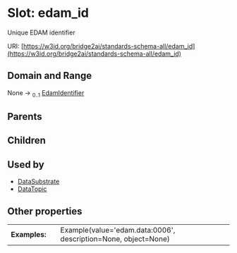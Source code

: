 
# Slot: edam_id


Unique EDAM identifier

URI: [https://w3id.org/bridge2ai/standards-schema-all/edam_id](https://w3id.org/bridge2ai/standards-schema-all/edam_id)


## Domain and Range

None &#8594;  <sub>0..1</sub> [EdamIdentifier](types/EdamIdentifier.md)

## Parents


## Children


## Used by

 * [DataSubstrate](DataSubstrate.md)
 * [DataTopic](DataTopic.md)

## Other properties

|  |  |  |
| --- | --- | --- |
| **Examples:** | | Example(value='edam.data:0006', description=None, object=None) |

